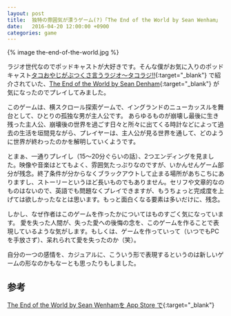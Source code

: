 ```yaml
---
layout: post
title:  独特の雰囲気が漂うゲーム(?)「The End of the World by Sean Wenham」
date:   2016-04-20 12:00:00 +0900
categories: game
---
```


{% image the-end-of-the-world.jpg %}

ラジオ世代なのでポッドキャストが大好きです。そんな僕がお気に入りのポッドキャスト[タコおやじがぶつくさ言うラジオ～タコラジ!!](http://tacorajio.seesaa.net/){:target="_blank"} で紹介されていた、[The End of the World by Sean Denham](https://itunes.apple.com/jp/app/end-world-by-sean-wenham/id1043714288?mt=8){:target="_blank"} が気になったのでプレイしてみました。

<?
 The End of the World is a side-scrolling exploration game for the broken hearted. Set in Newcastle, England, you play a lonely man in a world that ended when he lost his love. By living day by day and in the past you unravel the circumstances that led to the end of the world, and maybe a way to move on. Essentially this is a break up game. 
?>

このゲームは、横スクロール探索ゲームで、イングランドのニューカッスルを舞台として、ひとりの孤独な男が主人公です。
あらゆるものが崩壊し最後に生き残った主人公、崩壊後の世界を過ごす日々と所々に出てくる時計などによって過去の生活を垣間見ながら、プレイヤーは、主人公が見る世界を通して、どのように世界が終わったのかを解明していくようです。

とまぁ、一通りプレイし（15〜20分ぐらいの話）、2つエンディングを見ました。映像や音楽はとてもよく、雰囲気たっぷりなのですが、いかんせんゲーム部分が残念。終了条件が分からなくブラックアウトして止まる場所があちこちにありますし、ストーリーというほど長いものでもありません。セリフや文章的なのものはないので、英語でも問題なくプレイできますが、もうちょっと完成度を上げては欲しかったなとは思います。もっと面白くなる要素は多いだけに、残念。

しかし、なぜ作者はこのゲームを作ったかについてはものすごく気になっています。
愛を失った人間が、失った愛への後悔の念を、このゲームを作ることで表現しているような気がします。もしくは、ゲームを作っていって（いつでもPCを手放さず）、呆れられて愛を失ったのか（笑）。

自分の一つの感情を、カジュアルに、こういう形で表現するというのは新しいゲームの形なのかもなーとも思ったりもしました。

## 参考

[The End of the World by Sean Wenhamを App Store で](https://itunes.apple.com/jp/app/end-world-by-sean-wenham/id1043714288?mt=8){:target="_blank"}

